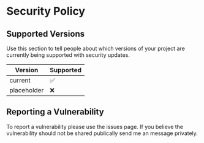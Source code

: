 # Security Policy

## Supported Versions

Use this section to tell people about which versions of your project are
currently being supported with security updates.

| Version | Supported          |
| ------- | ------------------ |
| current | :white_check_mark: |
| placeholder | :x:                |

## Reporting a Vulnerability

To report a vulnerability please use the issues page. 
If you believe the vulnerability should not be shared publically send me an message privately.
